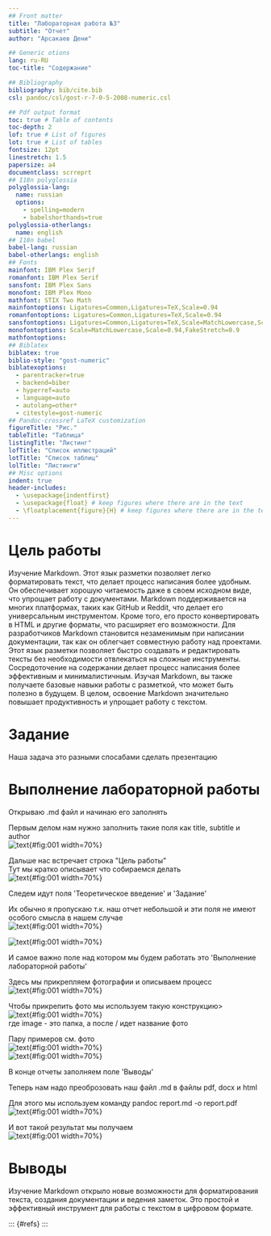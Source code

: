 ```yaml
---
## Front matter
title: "Лабораторная работа №3"
subtitle: "Отчет"
author: "Арсакаев Дени"

## Generic otions
lang: ru-RU
toc-title: "Содержание"

## Bibliography
bibliography: bib/cite.bib
csl: pandoc/csl/gost-r-7-0-5-2008-numeric.csl

## Pdf output format
toc: true # Table of contents
toc-depth: 2
lof: true # List of figures
lot: true # List of tables
fontsize: 12pt
linestretch: 1.5
papersize: a4
documentclass: scrreprt
## I18n polyglossia
polyglossia-lang:
  name: russian
  options:
	- spelling=modern
	- babelshorthands=true
polyglossia-otherlangs:
  name: english
## I18n babel
babel-lang: russian
babel-otherlangs: english
## Fonts
mainfont: IBM Plex Serif
romanfont: IBM Plex Serif
sansfont: IBM Plex Sans
monofont: IBM Plex Mono
mathfont: STIX Two Math
mainfontoptions: Ligatures=Common,Ligatures=TeX,Scale=0.94
romanfontoptions: Ligatures=Common,Ligatures=TeX,Scale=0.94
sansfontoptions: Ligatures=Common,Ligatures=TeX,Scale=MatchLowercase,Scale=0.94
monofontoptions: Scale=MatchLowercase,Scale=0.94,FakeStretch=0.9
mathfontoptions:
## Biblatex
biblatex: true
biblio-style: "gost-numeric"
biblatexoptions:
  - parentracker=true
  - backend=biber
  - hyperref=auto
  - language=auto
  - autolang=other*
  - citestyle=gost-numeric
## Pandoc-crossref LaTeX customization
figureTitle: "Рис."
tableTitle: "Таблица"
listingTitle: "Листинг"
lofTitle: "Список иллюстраций"
lotTitle: "Список таблиц"
lolTitle: "Листинги"
## Misc options
indent: true
header-includes:
  - \usepackage{indentfirst}
  - \usepackage{float} # keep figures where there are in the text
  - \floatplacement{figure}{H} # keep figures where there are in the text
---
```


# Цель работы
Изучение Markdown. Этот язык разметки позволяет легко форматировать текст, что делает процесс написания более удобным. Он обеспечивает хорошую читаемость даже в своем исходном виде, что упрощает работу с документами. Markdown поддерживается на многих платформах, таких как GitHub и Reddit, что делает его универсальным инструментом. Кроме того, его просто конвертировать в HTML и другие форматы, что расширяет его возможности. Для разработчиков Markdown становится незаменимым при написании документации, так как он облегчает совместную работу над проектами. Этот язык разметки позволяет быстро создавать и редактировать тексты без необходимости отвлекаться на сложные инструменты. Сосредоточение на содержании делает процесс написания более эффективным и минималистичным. Изучая Markdown, вы также получаете базовые навыки работы с разметкой, что может быть полезно в будущем. В целом, освоение Markdown значительно повышает продуктивность и упрощает работу с текстом.  


# Задание 

Наша задача это разными спосабами сделать презентацию   



# Выполнение лабораторной работы
Открываю .md файл и начинаю его заполнять  

Первым делом нам нужно заполнить такие поля как title, subtitle и author  
![text](image/1.png){#fig:001 width=70%}   

Дальше нас встречает строка "Цель работы"  
Тут мы кратко описывает что собираемся делать  
![text](image/2.png){#fig:001 width=70%}   

Следем идут поля 'Теоретическое введение' и 'Задание'  

Их обычно я пропускаю т.к. наш отчет небольшой и эти поля не имеют особого смысла в нашем случае   
![text](image/3.png){#fig:001 width=70%} 

![text](image/4.png){#fig:001 width=70%}   

И самое важно поле над котором мы будем работать это 'Выполнение лабораторной работы'  

Здесь мы прикрепляем фотографии и описываем процесс  
![text](image/5.png){#fig:001 width=70%}  

Чтобы прикрепить фото мы используем такую конструкцию>   
![text](image/6.png){#fig:001 width=70%}   
где image - это папка, а после / идет название фото  

Пару примеров см. фото  
![text](image/7.png){#fig:001 width=70%}  
![text](image/8.png){#fig:001 width=70%}  
 
 В конце отчеты заполняем поле 'Выводы'  
 
 Теперь нам надо преоброзовать наш файл .md в файлы pdf, docx и html   
 
 Для этого мы используем команду pandoc report.md -o report.pdf   
![text](image/9.png){#fig:001 width=70%}   

И вот такой результат мы получаем  
![text](image/10.png){#fig:001 width=70%}  
  


# Выводы

Изучение Markdown открыло новые возможности для форматирования текста, создания документации и ведения заметок. Это простой и эффективный инструмент для работы с текстом в цифровом формате.  





::: {#refs}
:::
